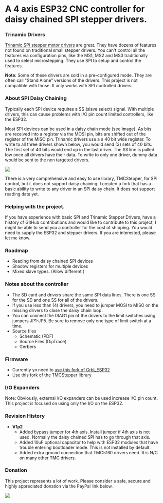 

# A 4 axis ESP32 CNC controller for daisy chained SPI stepper drivers.

### Trinamic Drivers

[Trinamic SPI stepper motor drivers](https://www.trinamic.com/products/integrated-circuits/) are great. They have dozens of features not found on traditional small stepper drivers. You can't control all the features via configuration pins, like the MS1, MS2 and MS3 traditionally used to select microstepping. They use SPI to setup and control the features. 

**Note:** Some of these drivers are sold in a pre-configured mode. They are often call "Stand Alone" versions of the drivers. This project is not compatible with those. It only works with SPI controlled drivers.

### About SPI Daisy Chaining

Typically each SPI device requires a SS (slave select) signal. With multiple drivers, this can cause problems with I/O pin count limited controllers, like the ESP32.

Most SPI devices can be used in a daisy chain mode (see image). As bits are received into a register via the MOSI pin,  bits are shifted out of the register of the MISO pin. Trinamic drivers use a a 40 bit wide register. To write to all three drivers shown below, you would send (3) sets of 40 bits. The first set of 40 bits would end up in the last driver. The SS line is pulled low once all drivers have their data. To write to only one driver, dummy data would be sent to the non targeted drivers. 

![](https://upload.wikimedia.org/wikipedia/commons/thumb/9/97/SPI_three_slaves_daisy_chained.svg/700px-SPI_three_slaves_daisy_chained.svg.png)

There is a very comprehensive and easy to use library, TMCStepper, for SPI control, but it does not support daisy chaining. I created a fork that has a basic ability to write to any driver in an SPI daisy chain. It does not support reading data yet.

### Helping with the project.

 If you have experience with basic SPI and Trinamic Stepper Drivers, have a history of GitHub contributions  and would like to contribute to this project, I might be able to send you a controller for the cost of shipping. You would need to supply the ESP32 and stepper drivers. If you are interested, please let me know.

### Roadmap

- Reading from daisy chained SPI devices
- Shadow registers for multiple devices
- Mixed slave types. (Allow different )

### Notes about the controller

- The SD card and drivers share the same SPI data lines. There is one SS for the SD and one SS for all of the drivers. 
- If you use less than (4) drivers, you need to jumper MOSI to MISO on the missing drivers to close the daisy chain loop.
- You can connect the DIAG1 pin of the drivers to the limit switches using jumpers JP1-JP5. Be sure to remove only one type of limit switch at a time.
- Source files
  - Schematic (PDF)
  - Source Files (DipTrace)
  - Gerbers

### Firmware

- Currently yo need to [use this fork of Grbl_ESP32](https://github.com/bdring/Grbl_Esp32/tree/TMCStepper)
- [Use this fork of the TMCStepper library](https://github.com/bdring/TMCStepper) 



### I/O Expanders

Note: Obviously, external I/O expanders can be used increase I/O pin count. This project is focused on using only the I/O on the ESP32.

### Revision History

- **V1p2**
  - Added bypass jumper for 4th axis. Install jumper if 4th axis is not used. Normally the daisy chained SPI has to go through that axis.
  - Added 10uF optional capacitor to help with ESP32 modules that have trouble entering bootloader mode. This is not installed by default.
  - Added extra ground connection that TMC5160 drivers need. It is N/C on many other TMC drivers.

### Donation

This project represents a lot of work. Please consider a safe, secure and highly appreciated donation via the PayPal link below.

[![](https://www.paypalobjects.com/en_US/i/btn/btn_donateCC_LG.gif)](https://www.paypal.com/cgi-bin/webscr?cmd=_s-xclick&hosted_button_id=TKNJ9Z775VXB2)